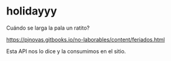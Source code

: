 # holidayyy
Cuándo se larga la pala un ratito?

https://pjnovas.gitbooks.io/no-laborables/content/feriados.html

Esta API nos lo dice y la consumimos en el sitio.
